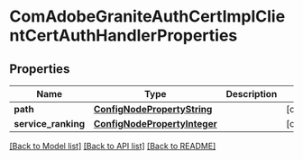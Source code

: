 # ComAdobeGraniteAuthCertImplClientCertAuthHandlerProperties

## Properties
Name | Type | Description | Notes
------------ | ------------- | ------------- | -------------
**path** | [**ConfigNodePropertyString**](ConfigNodePropertyString.md) |  | [optional] 
**service_ranking** | [**ConfigNodePropertyInteger**](ConfigNodePropertyInteger.md) |  | [optional] 

[[Back to Model list]](../README.md#documentation-for-models) [[Back to API list]](../README.md#documentation-for-api-endpoints) [[Back to README]](../README.md)


